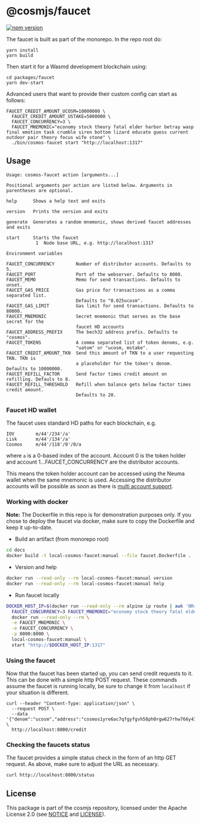 # @cosmjs/faucet

[![npm version](https://img.shields.io/npm/v/@cosmjs/faucet.svg)](https://www.npmjs.com/package/@cosmjs/faucet)

The faucet is built as part of the monorepo. In the repo root do:

```
yarn install
yarn build
```

Then start it for a Wasmd development blockchain using:

```
cd packages/faucet
yarn dev-start
```

Advanced users that want to provide their custom config can start as follows:

```
FAUCET_CREDIT_AMOUNT_UCOSM=10000000 \
  FAUCET_CREDIT_AMOUNT_USTAKE=5000000 \
  FAUCET_CONCURRENCY=3 \
  FAUCET_MNEMONIC="economy stock theory fatal elder harbor betray wasp final emotion task crumble siren bottom lizard educate guess current outdoor pair theory focus wife stone" \
  ./bin/cosmos-faucet start "http://localhost:1317"
```

## Usage

```
Usage: cosmos-faucet action [arguments...]

Positional arguments per action are listed below. Arguments in parentheses are optional.

help      Shows a help text and exits

version   Prints the version and exits

generate  Generates a random mnemonic, shows derived faucet addresses and exits

start     Starts the faucet
           1  Node base URL, e.g. http://localhost:1317

Environment variables

FAUCET_CONCURRENCY        Number of distributor accounts. Defaults to 5.
FAUCET_PORT               Port of the webserver. Defaults to 8000.
FAUCET_MEMO               Memo for send transactions. Defaults to unset.
FAUCET_GAS_PRICE          Gas price for transactions as a comma separated list.
                          Defaults to "0.025ucosm".
FAUCET_GAS_LIMIT          Gas limit for send transactions. Defaults to 80000.
FAUCET_MNEMONIC           Secret mnemonic that serves as the base secret for the
                          faucet HD accounts
FAUCET_ADDRESS_PREFIX     The bech32 address prefix. Defaults to "cosmos".
FAUCET_TOKENS             A comma separated list of token denoms, e.g.
                          "uatom" or "ucosm, mstake".
FAUCET_CREDIT_AMOUNT_TKN  Send this amount of TKN to a user requesting TKN. TKN is
                          a placeholder for the token's denom. Defaults to 10000000.
FAUCET_REFILL_FACTOR      Send factor times credit amount on refilling. Defauls to 8.
FAUCET_REFILL_THRESHOLD   Refill when balance gets below factor times credit amount.
                          Defaults to 20.
```

### Faucet HD wallet

The faucet uses standard HD paths for each blockchain, e.g.

```
IOV        m/44'/234'/a'
Lisk       m/44'/134'/a'
Cosmos     m/44'/118'/0'/0/a
```

where `a` is a 0-based index of the account. Account 0 is the token holder and
account 1...FAUCET_CONCURRENCY are the distributor accounts.

This means the token holder account can be accessed using the Neuma wallet when
the same mnemonic is used. Accessing the distributor accounts will be possible
as soon as there is
[multi account support](https://github.com/iov-one/ponferrada/milestone/3).

### Working with docker

**Note:** The Dockerfile in this repo is for demonstration purposes only. If you
chose to deploy the faucet via docker, make sure to copy the Dockerfile and keep
it up-to-date.

- Build an artifact (from monorepo root)

```sh
cd docs
docker build -t local-cosmos-faucet:manual --file faucet.Dockerfile .
```

- Version and help

```sh
docker run --read-only --rm local-cosmos-faucet:manual version
docker run --read-only --rm local-cosmos-faucet:manual help
```

- Run faucet locally

```sh
DOCKER_HOST_IP=$(docker run --read-only --rm alpine ip route | awk 'NR==1 {print $3}'); \
  FAUCET_CONCURRENCY=3 FAUCET_MNEMONIC="economy stock theory fatal elder harbor betray wasp final emotion task crumble siren bottom lizard educate guess current outdoor pair theory focus wife stone" \
  docker run --read-only --rm \
  -e FAUCET_MNEMONIC \
  -e FAUCET_CONCURRENCY \
  -p 8000:8000 \
  local-cosmos-faucet:manual \
  start "http://$DOCKER_HOST_IP:1317"
```

### Using the faucet

Now that the faucet has been started up, you can send credit requests to it.
This can be done with a simple http POST request. These commands assume the
faucet is running locally, be sure to change it from `localhost` if your
situation is different.

```
curl --header "Content-Type: application/json" \
  --request POST \
  --data '{"denom":"ucosm","address":"cosmos1yre6ac7qfgyfgvh58ph0rgw627rhw766y430qq"}' \
  http://localhost:8000/credit
```

### Checking the faucets status

The faucet provides a simple status check in the form of an http GET request. As
above, make sure to adjust the URL as necessary.

```
curl http://localhost:8000/status
```

## License

This package is part of the cosmjs repository, licensed under the Apache License
2.0 (see [NOTICE](https://github.com/cosmos/cosmjs/blob/master/NOTICE) and
[LICENSE](https://github.com/cosmos/cosmjs/blob/master/LICENSE)).
